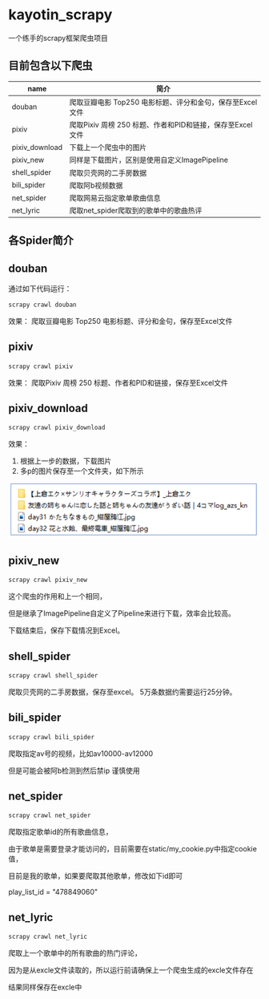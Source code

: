 # kayotin_scrapy
一个练手的scrapy框架爬虫项目


## 目前包含以下爬虫
| name           | 简介                                     |
|----------------|----------------------------------------|
| douban         | 爬取豆瓣电影 Top250 电影标题、评分和金句，保存至Excel文件    |
| pixiv          | 爬取Pixiv 周榜 250 标题、作者和PID和链接，保存至Excel文件 |
| pixiv_download | 下载上一个爬虫中的图片                            |
| pixiv_new      | 同样是下载图片，区别是使用自定义ImagePipeline          |
| shell_spider   | 爬取贝壳网的二手房数据                            |
| bili_spider    | 爬取阿b视频数据                               |
| net_spider     | 爬取网易云指定歌单歌曲信息                          |
| net_lyric      | 爬取net_spider爬取到的歌单中的歌曲热评               |



## 各Spider简介

## douban

通过如下代码运行：
```python
scrapy crawl douban
```
效果：
爬取豆瓣电影 Top250 电影标题、评分和金句，保存至Excel文件

## pixiv

```python
scrapy crawl pixiv
```
效果：
爬取Pixiv 周榜 250 标题、作者和PID和链接，保存至Excel文件

## pixiv_download
```python
scrapy crawl pixiv_download
```
效果：

1. 根据上一步的数据，下载图片
2. 多p的图片保存至一个文件夹，如下所示

![pic_dic.png](mydemo%2Fstatic%2Fpic_dic.png)

## pixiv_new
```python
scrapy crawl pixiv_new
```
这个爬虫的作用和上一个相同，

但是继承了ImagePipeline自定义了Pipeline来进行下载，效率会比较高。

下载结束后，保存下载情况到Excel。

## shell_spider
```python
scrapy crawl shell_spider
```
爬取贝壳网的二手房数据，保存至excel。
5万条数据约需要运行25分钟。

## bili_spider
```python
scrapy crawl bili_spider
```

爬取指定av号的视频，比如av10000-av12000

但是可能会被阿b检测到然后禁ip
谨慎使用

## net_spider
```python
scrapy crawl net_spider
```

爬取指定歌单id的所有歌曲信息，

由于歌单是需要登录才能访问的，目前需要在static/my_cookie.py中指定cookie值，

目前是我的歌单，如果要爬取其他歌单，修改如下id即可

play_list_id = "478849060"

## net_lyric
```python
scrapy crawl net_lyric
```

爬取上一个歌单中的所有歌曲的热门评论，

因为是从excle文件读取的，所以运行前请确保上一个爬虫生成的excle文件存在

结果同样保存在excle中